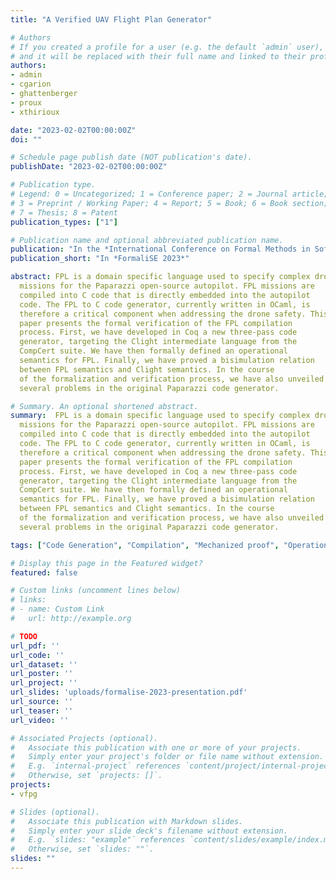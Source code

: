 ```yaml
---
title: "A Verified UAV Flight Plan Generator"

# Authors
# If you created a profile for a user (e.g. the default `admin` user), write the username (folder name) here 
# and it will be replaced with their full name and linked to their profile.
authors:
- admin
- cgarion
- ghattenberger
- proux
- xthirioux

date: "2023-02-02T00:00:00Z"
doi: ""

# Schedule page publish date (NOT publication's date).
publishDate: "2023-02-02T00:00:00Z"

# Publication type.
# Legend: 0 = Uncategorized; 1 = Conference paper; 2 = Journal article;
# 3 = Preprint / Working Paper; 4 = Report; 5 = Book; 6 = Book section;
# 7 = Thesis; 8 = Patent
publication_types: ["1"]

# Publication name and optional abbreviated publication name.
publication: "In the *International Conference on Formal Methods in Software Engineering 2023*"
publication_short: "In *FormaliSE 2023*"

abstract: FPL is a domain specific language used to specify complex drone
  missions for the Paparazzi open-source autopilot. FPL missions are
  compiled into C code that is directly embedded into the autopilot
  code. The FPL to C code generator, currently written in OCaml, is
  therefore a critical component when addressing the drone safety. This
  paper presents the formal verification of the FPL compilation
  process. First, we have developed in Coq a new three-pass code
  generator, targeting the Clight intermediate language from the
  CompCert suite. We have then formally defined an operational
  semantics for FPL. Finally, we have proved a bisimulation relation
  between FPL semantics and Clight semantics. In the course
  of the formalization and verification process, we have also unveiled
  several problems in the original Paparazzi code generator.

# Summary. An optional shortened abstract.
summary:  FPL is a domain specific language used to specify complex drone
  missions for the Paparazzi open-source autopilot. FPL missions are
  compiled into C code that is directly embedded into the autopilot
  code. The FPL to C code generator, currently written in OCaml, is
  therefore a critical component when addressing the drone safety. This
  paper presents the formal verification of the FPL compilation
  process. First, we have developed in Coq a new three-pass code
  generator, targeting the Clight intermediate language from the
  CompCert suite. We have then formally defined an operational
  semantics for FPL. Finally, we have proved a bisimulation relation
  between FPL semantics and Clight semantics. In the course
  of the formalization and verification process, we have also unveiled
  several problems in the original Paparazzi code generator.

tags: ["Code Generation", "Compilation", "Mechanized proof", "Operational semantics"]

# Display this page in the Featured widget?
featured: false

# Custom links (uncomment lines below)
# links:
# - name: Custom Link
#   url: http://example.org

# TODO 
url_pdf: ''
url_code: ''
url_dataset: ''
url_poster: ''
url_project: ''
url_slides: 'uploads/formalise-2023-presentation.pdf'
url_source: ''
url_teaser: ''
url_video: ''

# Associated Projects (optional).
#   Associate this publication with one or more of your projects.
#   Simply enter your project's folder or file name without extension.
#   E.g. `internal-project` references `content/project/internal-project/index.md`.
#   Otherwise, set `projects: []`.
projects:
- vfpg

# Slides (optional).
#   Associate this publication with Markdown slides.
#   Simply enter your slide deck's filename without extension.
#   E.g. `slides: "example"` references `content/slides/example/index.md`.
#   Otherwise, set `slides: ""`.
slides: ""
---
```


<!-- {{% callout note %}}
Click the *Cite* button above to demo the feature to enable visitors to import publication metadata into their reference management software.
{{% /callout %}}

{{% callout note %}}
Create your slides in Markdown - click the *Slides* button to check out the example.
{{% /callout %}}

Supplementary notes can be added here, including [code, math, and images](https://wowchemy.com/docs/writing-markdown-latex/). -->
